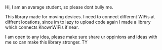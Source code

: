 Hi, I am an avarage student, so please dont bully me.

This library made for moving devices. I need to connect different WiFis at diffrent locations, since im to lazy to upload code again I made a library which connects KnownWiFis if near.

I am open to any idea, please make sure share ur oppinions and ideas with me so can make this library stronger. TY
